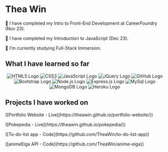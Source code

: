 <h1>Thea Win</h1>

<div>
<p>🎉 I have completed my Intro to Front-End Development at CareerFoundry (Nov 23).</p>
<p>🎉 I have completed my Introduction to JavaScript (Dec 23).</p>
<p>🌱 I’m currently studying Full-Stack Immersion.</p>
</div>

<h2>What I have learned so far</h2>

<div align="center">
  <img src="https://img.shields.io/badge/html5-%23E34F26.svg?style=for-the-badge&logo=html5&logoColor=white" alt="HTML5 Logo">
  <img src="https://img.shields.io/badge/CSS3-%231572B6.svg?style=for-the-badge&logo=css3&logoColor=white" alt="CSS3">
  <img src="https://img.shields.io/badge/javascript-%23323330.svg?style=for-the-badge&logo=javascript&logoColor=%23F7DF1E" alt="JavaScript Logo">
  <img src="https://img.shields.io/badge/jQuery-%230769AD.svg?style=for-the-badge&logo=jquery&logoColor=white" alt="JQuery Logo">
  <img src="https://img.shields.io/badge/GitHub-%23121011.svg?style=for-the-badge&logo=github&logoColor=white" alt="GitHub Logo">
  <img src="https://img.shields.io/badge/bootstrap-%238511FA.svg?style=for-the-badge&logo=bootstrap&logoColor=white" alt="Bootstrap Logo">
  <img src="https://img.shields.io/badge/node.js-6DA55F?style=for-the-badge&logo=node.js&logoColor=white" alt="Node.js Logo">
  <img src="https://img.shields.io/badge/express.js-%23404d59.svg?style=for-the-badge&logo=express&logoColor=%2361DAFB" alt="Express.js Logo">
  <img src="https://img.shields.io/badge/mysql-%2300000f.svg?style=for-the-badge&logo=mysql&logoColor=white" alt="MySql Logo">
  <img src="https://img.shields.io/badge/MongoDB-%234ea94b.svg?style=for-the-badge&logo=mongodb&logoColor=white" alt="MongoDB Logo">
  <img src="https://img.shields.io/badge/heroku-%23430098.svg?style=for-the-badge&logo=heroku&logoColor=white" alt="Heroku Logo">
</div>

<h2>Projects I have worked on</h2>
<p>([Portfolio Website - Live](https://theawin.github.io/portfolio-website/))</p>
<p>([Pokepedia - Live](https://theawin.github.io/pokepedia/))</p>
<p>([To-do-list app - Code](https://github.com/TheaWin/to-do-list-app))</p>
<p>([animeEiga API - Code](https://github.com/TheaWin/anime-eiga))</p>

<!--
**TheaWin/TheaWin** is a ✨ _special_ ✨ repository because its `README.md` (this file) appears on your GitHub profile.

Here are some ideas to get you started:

- 🔭 I’m currently working on ...
- 🌱 I’m currently learning ...
- 👯 I’m looking to collaborate on ...
- 🤔 I’m looking for help with ...
- 💬 Ask me about ...
- 📫 How to reach me: ...
- 😄 Pronouns: ...
- ⚡ Fun fact: ...
-->

